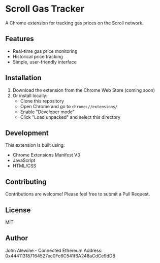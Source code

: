 # Scroll Gas Tracker

A Chrome extension for tracking gas prices on the Scroll network.

## Features
- Real-time gas price monitoring
- Historical price tracking
- Simple, user-friendly interface

## Installation
1. Download the extension from the Chrome Web Store (coming soon)
2. Or install locally:
   - Clone this repository
   - Open Chrome and go to `chrome://extensions/`
   - Enable "Developer mode"
   - Click "Load unpacked" and select this directory

## Development
This extension is built using:
- Chrome Extensions Manifest V3
- JavaScript
- HTML/CSS

## Contributing
Contributions are welcome! Please feel free to submit a Pull Request.

## License
MIT

## Author
John Alewine - Connected Ethereum Address: 0x444113187164527ec0Fc6C541f6A248aCdCe9dD8
